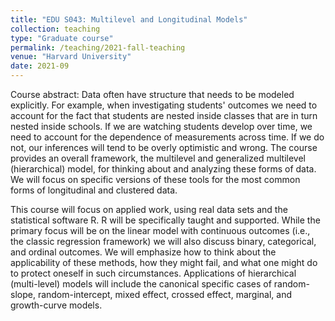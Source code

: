 ```yaml
---
title: "EDU S043: Multilevel and Longitudinal Models"
collection: teaching
type: "Graduate course"
permalink: /teaching/2021-fall-teaching
venue: "Harvard University"
date: 2021-09
---
```


Course abstract:
Data often have structure that needs to be modeled explicitly. 
For example, when investigating students' outcomes we need to account for the fact that students are nested inside classes that are in turn nested inside schools. 
If we are watching students develop over time, we need to account for the dependence of measurements across time. 
If we do not, our inferences will tend to be overly optimistic and wrong. 
The course provides an overall framework, the multilevel and generalized multilevel (hierarchical) model, for thinking about and analyzing these forms of data. 
We will focus on specific versions of these tools for the most common forms of longitudinal and clustered data. 

This course will focus on applied work, using real data sets and the statistical software R. 
R will be specifically taught and supported. 
While the primary focus will be on the linear model with continuous outcomes (i.e., the classic regression framework) we will also discuss binary, categorical, and ordinal outcomes. 
We will emphasize how to think about the applicability of these methods, how they might fail, and what one might do to protect oneself in such circumstances.
Applications of hierarchical (multi-level) models will include the canonical specific cases of random-slope, random-intercept, mixed effect, crossed effect, marginal, and growth-curve models.
